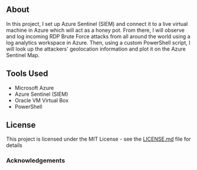 ## About
In this project, I set up Azure Sentinel (SIEM) and connect it to a live virtual machine in Azure which will act as a honey pot. From there, I will observe and log incoming RDP Brute Force attacks from all around the world using a log analytics workspace in Azure. Then, using a custom PowerShell script, I will look up the attackers' geolocation information and plot it on the Azure Sentinel Map.

## Tools Used 
- Microsoft Azure
- Azure Sentinel (SIEM)
- Oracle VM Virtual Box 
- PowerShell

## License
This project is licensed under the MIT License - see the [LICENSE.md](https://github.com/DaveRoppo/Cyber-Security/blob/main/LICENSE) file for details

### Acknowledgements
